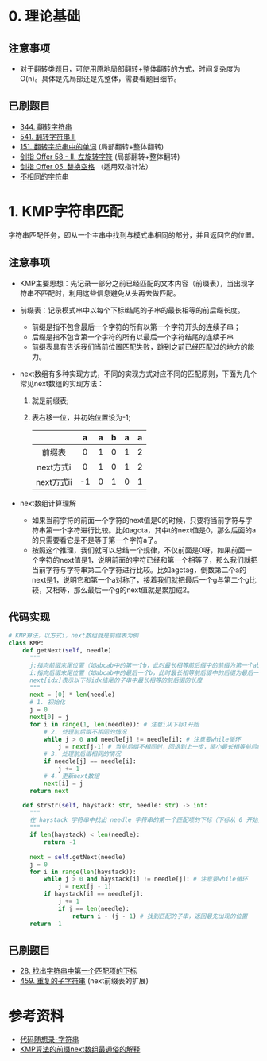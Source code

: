 # 0. 理论基础

## 注意事项
- 对于翻转类题目，可使用原地局部翻转+整体翻转的方式，时间复杂度为O(n)。具体是先局部还是先整体，需要看题目细节。

## 已刷题目
- [344. 翻转字符串](https://leetcode.cn/problems/reverse-string/)
- [541. 翻转字符串 II](https://leetcode.cn/problems/reverse-string-ii/)
- [151. 翻转字符串中的单词](https://leetcode.cn/problems/reverse-words-in-a-string/) (局部翻转+整体翻转)
- [剑指 Offer 58 - II. 左旋转字符](https://leetcode.cn/problems/zuo-xuan-zhuan-zi-fu-chuan-lcof/) (局部翻转+整体翻转)
- [剑指 Offer 05. 替换空格](https://leetcode.cn/problems/ti-huan-kong-ge-lcof/) （适用双指针法）
- [不相同的字符串](https://github.com/NAMZseng/Notes/blob/master/%E7%AE%97%E6%B3%95/problems/%E4%B8%8D%E7%9B%B8%E5%90%8C%E7%9A%84%E5%AD%97%E7%AC%A6%E4%B8%B2.md) 

# 1. KMP字符串匹配
字符串匹配任务，即从一个主串中找到与模式串相同的部分，并且返回它的位置。

## 注意事项
- KMP主要思想：先记录一部分之前已经匹配的文本内容（前缀表），当出现字符串不匹配时，利用这些信息避免从头再去做匹配。
- 前缀表：记录模式串中以每个下标i结尾的子串的最长相等的前后缀长度。
  - 前缀是指不包含最后一个字符的所有以第一个字符开头的连续子串；
  - 后缀是指不包含第一个字符的所有以最后一个字符结尾的连续子串
  - 前缀表具有告诉我们当前位置匹配失败，跳到之前已经匹配过的地方的能力。
- next数组有多种实现方式，不同的实现方式对应不同的匹配原则，下面为几个常见next数组的实现方法：
  1. 就是前缀表;
  2. 表右移一位，并初始位置设为-1;
  
        |           | a    | a    | b    | a    | a    |
        | :-------: | :--: | :--: | :--: | :--: | :--: |
        | 前缀表     | 0    | 1    | 0    | 1    | 2    |
        | next方式i  | 0    | 1    | 0    | 1    | 2    |
        | next方式ii  | -1   | 0    | 1    | 0    | 1    |

- next数组计算理解
  - 如果当前字符的前面一个字符的next值是0的时候，只要将当前字符与字符串第一个字符进行比较。比如agcta，其中t的next值是0，那么后面的a的只需要看它是不是等于第一个字符a了。
  - 按照这个推理，我们就可以总结一个规律，不仅前面是0呀，如果前面一个字符的next值是1，说明前面的字符已经和第一个相等了，那么我们就把当前字符与字符串第二个字符进行比较。比如agctag，倒数第二个a的next是1，说明它和第一个a对称了，接着我们就把最后一个g与第二个g比较，又相等，那么最后一个g的next值就是累加成2。

## 代码实现
```python
# KMP算法，以方式i，next数组就是前缀表为例
class KMP:
    def getNext(self, needle)
      """
      j:指向前缀末尾位置（如abcab中的第一个b，此时最长相等前后缀中的前缀为第一个ab），同时也代表当前(i结尾的子串)最长相等前后缀的长度
      i:指向后缀末尾位置（如abcab中的最后一个b，此时最长相等前后缀中的后缀为最后一个ab）
      next[idx]表示以下标idx结尾的子串中最长相等的前后缀的长度
      """
      next = [0] * len(needle)
      # 1. 初始化
      j = 0
      next[0] = j
      for i in range(1, len(needle)): # 注意i从下标1开始
          # 2. 处理前后缀不相同的情况
          while j > 0 and needle[j] != needle[i]: # 注意要while循环
              j = next[j-1] # 当前后缀不相同时，回退到上一步，缩小最长相等前后缀的长度
          # 3. 处理前后缀相同的情况
          if needle[j] == needle[i]:
              j += 1
          # 4. 更新next数组
          next[i] = j
      return next

    def strStr(self, haystack: str, needle: str) -> int:
      """
      在 haystack 字符串中找出 needle 字符串的第一个匹配项的下标（下标从 0 开始）。如果 needle 不是 haystack 的一部分，则返回  -1 。
      """
      if len(haystack) < len(needle): 
          return -1
      
      next = self.getNext(needle)
      j = 0
      for i in range(len(haystack)):
          while j > 0 and haystack[i] != needle[j]: # 注意要while循环
              j = next[j - 1]
          if haystack[i] == needle[j]:
              j += 1
              if j == len(needle):
                  return i - (j - 1) # 找到匹配的子串，返回最先出现的位置
      return -1
```
## 已刷题目
- [28. 找出字符串中第一个匹配项的下标](https://leetcode.cn/problems/find-the-index-of-the-first-occurrence-in-a-string/)
- [459. 重复的子字符串](https://leetcode.cn/problems/repeated-substring-pattern/) (next前缀表的扩展)

# 参考资料
- [代码随想录-字符串](https://github.com/NAMZseng/leetcode-master/blob/master/problems/%E5%AD%97%E7%AC%A6%E4%B8%B2%E6%80%BB%E7%BB%93.md)
- [KMP算法的前缀next数组最通俗的解释](https://blog.csdn.net/yearn520/article/details/6729426)
